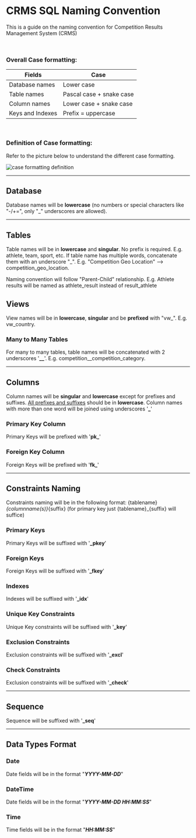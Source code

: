 # CRMS SQL Naming Convention
This is a guide on the naming convention for Competition Results Management System (CRMS)

<br/>

### Overall Case formatting:
<table>
    <thead>
        <tr>
            <th>Fields</th>
            <th>Case
        </tr>
    </thead>
    <tbody>
        <tr>
            <td>Database names</td>
            <td>Lower case</td>
        </tr>
        <tr>
            <td>Table names</td>
            <td>Pascal case + snake case</td>
        </tr>
        <tr>
            <td>Column names</td>
            <td>Lower case + snake case</td>
        </tr>
        <tr>
            <td>Keys and Indexes</td>
            <td>Prefix = uppercase</td>
        </tr>
    </tbody>
</table>

<br/>

### Definition of Case formatting:

Refer to the picture below to understand the different case formatting.

![case formatting definition](camel-case-snake-case-pascal-case.png "Case Formatting Definition")

<hr>

## Database
Database names will be **lowercase** (no numbers or special characters like "-/+=", only "_" underscores are allowed).

<hr>

## Tables
Table names will be in **lowercase** and **singular**. No prefix is required. E.g. athlete, team, sport, etc. If table name has multiple words, concatenate them with an underscore "_". E.g. "Competition Geo Location"  --> competition_geo_location.

Naming convention will follow "Parent-Child" relationship. E.g. Athlete results will be named as athlete_result instead of result_athlete

## Views
View names will be in **lowercase**, **singular** and be **prefixed** with "vw_". E.g. vw_country.

### Many to Many Tables
For many to many tables, table names will be concatenated with 2 underscores '**__**'. E.g. competition__competition_category.

<hr>

## Columns
Column names will be **singular** and **lowercase** except for prefixes and suffixes. <u>All prefixes and suffixes</u> should be in **lowercase**. Column names with more than one word will be joined using underscores '**_**'

### Primary Key Column
Primary Keys will be prefixed with '**pk_**'

### Foreign Key Column
Foreign Keys will be prefixed with '**fk_**'

<hr>

## Constraints Naming

Constraints naming will be in the following format: {tablename}_{columnname(s)}_{suffix} (for primary key just {tablename}_{suffix} will suffice)

### Primary Keys
Primary Keys will be suffixed with '**_pkey**'

### Foreign Keys
Foreign Keys will be suffixed with '**_fkey**'

### Indexes
Indexes will be suffixed with '**_idx**'

### Unique Key Constraints
Unique Key constraints will be suffixed with '**_key**'

### Exclusion Constraints
Exclusion constraints will be suffixed with '**_excl**'

### Check Constraints
Exclusion constraints will be suffixed with '**_check**'

<hr>

## Sequence
Sequence will be suffixed with '**_seq**'

<hr>

## Data Types Format

### Date
Date fields will be in the format "**<i>YYYY-MM-DD</i>**"

### DateTime
Date fields will be in the format "**<i>YYYY-MM-DD HH:MM:SS</i>**"

### Time
Time fields will be in the format "**<i>HH:MM:SS</i>**"
